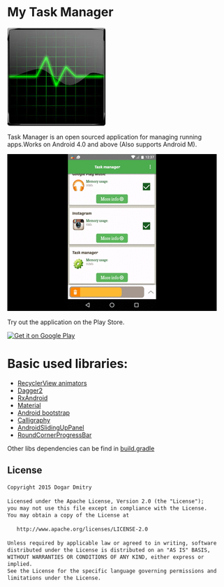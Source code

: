 My Task Manager
====
![icon][app_icon]

Task Manager is  an open sourced application for managing running apps.Works on Android 4.0 and above (Also supports Android M).

![About TaskManager][app_gif]

Try out the application on the Play Store.

[![Get it on Google Play][google_play_store_badge]][google_play_store_link]

# Basic used libraries:
 * [RecyclerView animators](https://github.com/wasabeef/recyclerview-animators)
 * [Dagger2](https://github.com/google/dagger)
 * [RxAndroid](https://github.com/ReactiveX/RxAndroid)
 * [Material](https://github.com/rey5137/material)
 * [Android bootstrap](https://github.com/Bearded-Hen/Android-Bootstrap)
 * [Calligraphy](https://github.com/chrisjenx/Calligraphy)
 * [AndroidSlidingUpPanel](https://github.com/umano/AndroidSlidingUpPanel)
 * [RoundCornerProgressBar](https://github.com/akexorcist/Android-RoundCornerProgressBar)
 
 Other libs dependencies can be find in [build.gradle](https://github.com/TheLester/mytaskmanager/blob/master/app/build.gradle)


License
-------
    Copyright 2015 Dogar Dmitry

    Licensed under the Apache License, Version 2.0 (the "License");
    you may not use this file except in compliance with the License.
    You may obtain a copy of the License at

       http://www.apache.org/licenses/LICENSE-2.0

    Unless required by applicable law or agreed to in writing, software
    distributed under the License is distributed on an "AS IS" BASIS,
    WITHOUT WARRANTIES OR CONDITIONS OF ANY KIND, either express or implied.
    See the License for the specific language governing permissions and
    limitations under the License.

[google_play_store_badge]: https://developer.android.com/images/brand/en_generic_rgb_wo_60.png
[google_play_store_link]: https://play.google.com/store/apps/details?id=com.dogar.mytaskmanager
[app_icon]: https://github.com/TheLester/mytaskmanager/blob/master/art/download.jpg
[app_gif]: https://github.com/TheLester/mytaskmanager/blob/master/art/showcase.gif
